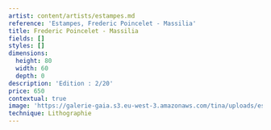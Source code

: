 ```yaml
---
artist: content/artists/estampes.md
reference: 'Estampes, Frederic Poincelet - Massilia'
title: Frederic Poincelet - Massilia
fields: []
styles: []
dimensions:
  height: 80
  width: 60
  depth: 0
description: 'Edition : 2/20'
price: 650
contextual: true
image: 'https://galerie-gaia.s3.eu-west-3.amazonaws.com/tina/uploads/estampes/IMG_0085.jpeg'
technique: Lithographie
---
```


